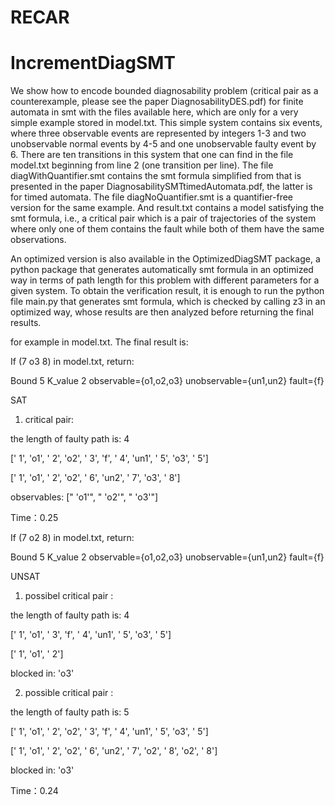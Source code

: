 # RECAR
# IncrementDiagSMT
We show how to encode bounded diagnosability problem (critical pair as
a counterexample, please see the paper DiagnosabilityDES.pdf) for
finite automata in smt with the files available here, which are only
for a very simple example stored in model.txt. This simple system
contains six events, where three observable events are represented by
integers 1-3 and two unobservable normal events by 4-5 and one
unobservable faulty event by 6. There are ten transitions in this
system that one can find in the file model.txt beginning from line 2
(one transition per line). The file diagWithQuantifier.smt contains
the smt formula simplified from that is presented in the paper
DiagnosabilitySMTtimedAutomata.pdf, the latter is for timed automata.
The file diagNoQuantifier.smt is a quantifier-free version for the
same example. And result.txt contains a model satisfying the smt
formula, i.e., a critical pair which is a pair of trajectories of the
system where only one of them contains the fault while both of them
have the same observations.

An optimized version is also available in the OptimizedDiagSMT
package, a python package that generates automatically smt formula in
an optimized way in terms of path length for this problem with
different parameters for a given system. To obtain the verification
result, it is enough to run the python file main.py that generates smt
formula, which is checked by calling z3 in an optimized way, whose
results are then analyzed before returning the final results.

for example in model.txt. 
The final result is:


If (7 o3 8) in model.txt, return:

Bound 5 K_value 2 observable={o1,o2,o3} unobservable={un1,un2} fault={f}

SAT

1. critical pair:

the length of faulty path is: 4

[' 1', 'o1', ' 2', 'o2', ' 3', 'f', ' 4', 'un1', ' 5', 'o3', ' 5']

[' 1', 'o1', ' 2', 'o2', ' 6', 'un2', ' 7', 'o3', ' 8']

observables:  [" 'o1'", " 'o2'", " 'o3'"]

Time：0.25


If (7 o2 8) in model.txt, return:

Bound 5 K_value 2 observable={o1,o2,o3} unobservable={un1,un2} fault={f}

UNSAT

1. possibel critical pair :

the length of faulty path is:  4

[' 1', 'o1', ' 3', 'f', ' 4', 'un1', ' 5', 'o3', ' 5']

[' 1', 'o1', ' 2']

blocked in:   'o3'

2. possible critical pair :

the length of faulty path is:  5

[' 1', 'o1', ' 2', 'o2', ' 3', 'f', ' 4', 'un1', ' 5', 'o3', ' 5']

[' 1', 'o1', ' 2', 'o2', ' 6', 'un2', ' 7', 'o2', ' 8', 'o2', ' 8']

blocked in:   'o3'

Time：0.24


